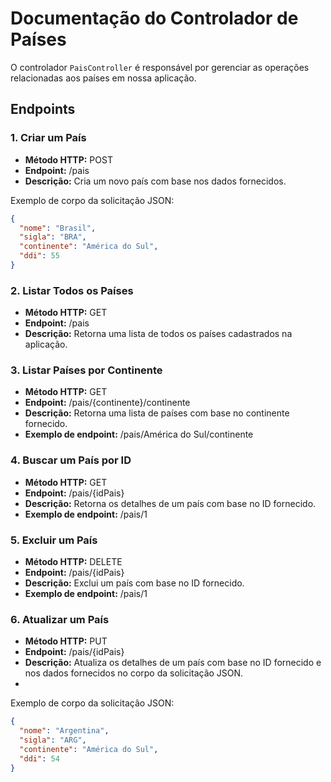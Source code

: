 # Documentação do Controlador de Países

O controlador `PaisController` é responsável por gerenciar as operações relacionadas aos países em nossa aplicação.

## Endpoints

### 1. Criar um País

- **Método HTTP:** POST
- **Endpoint:** /pais
- **Descrição:** Cria um novo país com base nos dados fornecidos.

Exemplo de corpo da solicitação JSON:
```json
{
  "nome": "Brasil",
  "sigla": "BRA",
  "continente": "América do Sul",
  "ddi": 55
}
```

### 2. Listar Todos os Países

- **Método HTTP:** GET
- **Endpoint:** /pais
- **Descrição:** Retorna uma lista de todos os países cadastrados na aplicação.

### 3. Listar Países por Continente

- **Método HTTP:** GET
- **Endpoint:** /pais/{continente}/continente
- **Descrição:** Retorna uma lista de países com base no continente fornecido.
- **Exemplo de endpoint:** /pais/América do Sul/continente

### 4. Buscar um País por ID

- **Método HTTP:** GET
- **Endpoint:** /pais/{idPais}
- **Descrição:** Retorna os detalhes de um país com base no ID fornecido.
- **Exemplo de endpoint:** /pais/1

### 5. Excluir um País
- **Método HTTP:** DELETE
- **Endpoint:** /pais/{idPais}
- **Descrição:** Exclui um país com base no ID fornecido.
- **Exemplo de endpoint:** /pais/1

### 6. Atualizar um País
- **Método HTTP:** PUT
- **Endpoint:** /pais/{idPais}
- **Descrição:** Atualiza os detalhes de um país com base no ID fornecido e nos dados fornecidos no corpo da solicitação JSON.
- 
Exemplo de corpo da solicitação JSON:
```json
{
  "nome": "Argentina",
  "sigla": "ARG",
  "continente": "América do Sul",
  "ddi": 54
}
```
